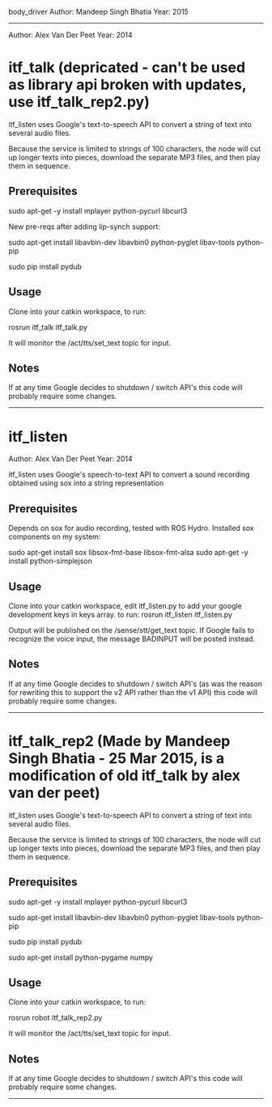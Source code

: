 body_driver
Author: Mandeep Singh Bhatia
Year: 2015

*******************************************
Author: Alex Van Der Peet
Year: 2014

itf_talk (depricated - can't be used as library api broken with updates, use itf_talk_rep2.py)
==========

itf_listen uses Google's text-to-speech API to convert a string of text into several audio files.

Because the service is limited to strings of 100 characters, the node will cut up longer texts into pieces, download the separate MP3 files, and then play them in sequence.

Prerequisites
-------------
sudo apt-get -y install mplayer python-pycurl libcurl3

New pre-reqs after adding lip-synch support:

sudo apt-get install libavbin-dev libavbin0 python-pyglet libav-tools python-pip

sudo pip install pydub

Usage
-----
Clone into your catkin workspace, to run:

rosrun itf_talk itf_talk.py

It will monitor the /act/tts/set_text topic for input. 

Notes
-----
If at any time Google decides to shutdown / switch API's this code will probably require some changes.

**************************************************************************
itf_listen
==========
Author: Alex Van Der Peet
Year: 2014

itf_listen uses Google's speech-to-text API to convert a sound recording obtained using sox into a string representation

Prerequisites
-------------
Depends on sox for audio recording, tested with ROS Hydro. Installed sox components on my system:

sudo apt-get install sox libsox-fmt-base libsox-fmt-alsa
sudo apt-get -y install python-simplejson

Usage
-----
Clone into your catkin workspace, edit itf_listen.py to add your google development keys in keys array.
to run:
rosrun itf_listen itf_listen.py

Output will be published on the /sense/stt/get_text topic. If Google fails to recognize the voice input, the message BADINPUT will be posted instead.

Notes
-----
If at any time Google decides to shutdown / switch API's (as was the reason for rewriting this to support the v2 API rather than the v1 API) this code will probably require some changes.

**************************************************************************
itf_talk_rep2 (Made by Mandeep Singh Bhatia - 25 Mar 2015, is a modification of old itf_talk by alex van der peet)
==========

itf_listen uses Google's text-to-speech API to convert a string of text into several audio files.

Because the service is limited to strings of 100 characters, the node will cut up longer texts into pieces, download the separate MP3 files, and then play them in sequence.

Prerequisites
-------------
sudo apt-get -y install mplayer python-pycurl libcurl3

sudo apt-get install libavbin-dev libavbin0 python-pyglet libav-tools python-pip

sudo pip install pydub

sudo apt-get install python-pygame numpy

Usage
-----
Clone into your catkin workspace, to run:

rosrun robot itf_talk_rep2.py

It will monitor the /act/tts/set_text topic for input.

Notes
-----
If at any time Google decides to shutdown / switch API's this code will probably require some changes.

**************************************************************************
